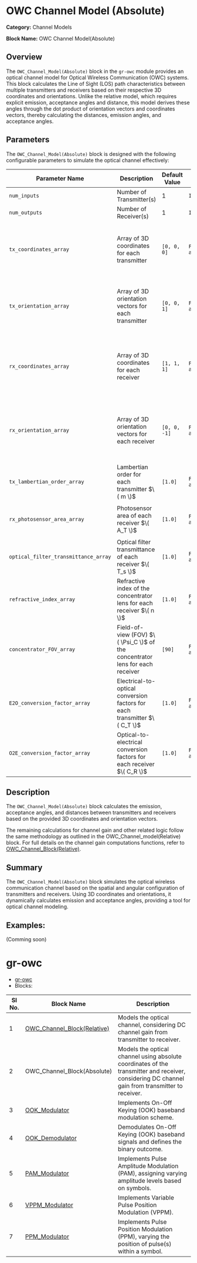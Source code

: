# OWC Channel Model (Absolute)

**Category:** Channel Models  

**Block Name:** OWC Channel Model(Absolute)

## Overview
The `OWC_Channel_Model(Absolute)` block in the `gr-owc` module provides an optical channel model for Optical Wireless Communication (OWC) systems. This block calculates the Line of Sight (LOS) path characteristics between multiple transmitters and receivers based on their respective 3D coordinates and orientations. Unlike the relative model, which requires explicit emission, acceptance angles and distance, this model derives these angles through the dot product of orientation vectors and coordinates vectors, thereby calculating the distances, emission angles, and acceptance angles.

## Parameters

The `OWC_Channel_Model(Absolute)` block is designed with the following configurable parameters to simulate the optical channel effectively:

| Parameter Name               | Description                                                                                     | Default Value  | Data Type        | Example Input                      |
|------------------------------|-------------------------------------------------------------------------------------------------|----------------------|------------------|-------------------------------------|
| `num_inputs`                 | Number of Transmitter(s)                                                                        | 1                   | `Integer`        | `2`                                 |
| `num_outputs`                | Number of Receiver(s)                                                                           | 1                   | `Integer`        | `3`                                 |
| `tx_coordinates_array`       | Array of 3D coordinates for each transmitter                                                    | `[0, 0, 0]`           | `Float array/vector` | For Tx₁(x₁, y₁, z₁) and Tx₂(x₂, y₂, z₂):   <br> `[x₁, y₁, z₁, x₂, y₂, z₂]` |
| `tx_orientation_array`       | Array of 3D orientation vectors for each transmitter                                            | `[0, 0, 1]`           | `Float array/vector` | For Tx₁(x₁, y₁, z₁) and Tx₂(x₂, y₂, z₂): <br> `[x₁, y₁, z₁, x₂, y₂, z₂]` |
| `rx_coordinates_array`       | Array of 3D coordinates for each receiver                                                       | `[1, 1, 1]`           | `Float array/vector` | For Rx₁(x₁, y₁, z₁) and Rx₂(x₂, y₂, z₂): <br>`[x₁, y₁, z₁, x₂, y₂, z₂]` |
| `rx_orientation_array`       | Array of 3D orientation vectors for each receiver                                               | `[0, 0, -1]`          | `Float array/vector` | For Rx₁(x₁, y₁, z₁) and Rx₂(x₂, y₂, z₂): <br>`[x₁, y₁, z₁, x₂, y₂, z₂]` |
| `tx_lambertian_order_array`  | Lambertian order for each transmitter $\( m \)$                                                          | `[1.0]`               | `Float array/vector` | For Tx₁ = 1.0 & Tx₂ = 2.0 : <br> `[1.0, 2.0]`                |
| `rx_photosensor_area_array`  | Photosensor area of each receiver $\( A_T \)$                                                              | `[1.0]`               | `Float array/vector` | For Rx₁ = 0.5, Rx₂ = 1.0: <br> `[0.5, 1.0]`|
| `optical_filter_transmittance_array` | Optical filter transmittance of each receiver $\( T_s \)$                                        | `[1.0]`               | `Float array/vector` | For Rx₁ = 1.0, Rx₂ = 1.5: <br> `[1.0, 1.5]` |
| `refractive_index_array`     | Refractive index of the concentrator lens for each receiver $\( n \)$                                    | `[1.0]`               | `Float array/vector` | For Rx₁ = 1.0, Rx₂ = 1.5: <br> `[1.0, 1.5]` |
| `concentrator_FOV_array`     | Field-of-view (FOV) $\( \Psi_C \)$ of the concentrator lens for each receiver                                 | `[90]`                | `Float array/vector` | For $\ \Psi_{C1} = 60, \Psi_{C2} = 45 \$: `[60, 45]`  |
| `E2O_conversion_factor_array` | Electrical-to-optical conversion factors for each transmitter $\( C_T \)$                               | `[1.0]`               | `Float array/vector` | For Tx₁ = 1.0 & Tx₂ = 2.0 : <br> `[1.0, 2.0]`  |
| `O2E_conversion_factor_array` | Optical-to-electrical conversion factors for each receiver $\( C_R \)$                                    | `[1.0]`               | `Float array/vector` | For Rx₁ = 1.0, Rx₂ = 1.5: <br> `[1.0, 1.5]`  |


## Description

The `OWC_Channel_Model(Absolute)` block calculates the emission, acceptance angles, and distances between transmitters and receivers based on the provided 3D coordinates and orientation vectors. 

The remaining calculations for channel gain and other related logic follow the same methodology as outlined in the OWC_Channel_model(Relative) block. For full details on the channel gain computations functions, refer to [OWC_Channel_Block(Relative)](https://github.com/UCaNLabUMB/gr-owc/blob/main/docs/gr-owc%3A%20Documentation/Blocks/OWC_Channel_Model(Relative).md).

## Summary
The `OWC_Channel_Model(Absolute)` block simulates the optical wireless communication channel based on the spatial and angular configuration of transmitters and receivers. Using 3D coordinates and orientations, it dynamically calculates emission and acceptance angles, providing a tool for optical channel modeling.

## Examples:
(Comming soon)

# gr-owc
* [gr-owc](https://github.com/UCaNLabUMB/gr-owc/tree/main)
*  Blocks:
  
| Sl No. | Block Name                    | Description                                                                                               |
|--------|--------------------------------|-----------------------------------------------------------------------------------------------------------|
| 1      | [OWC_Channel_Block(Relative)](https://github.com/UCaNLabUMB/gr-owc/blob/main/docs/gr-owc%3A%20Documentation/Blocks/OWC_Channel_Model(Relative).md)    | Models the optical channel, considering DC channel gain from transmitter to receiver.                     |
| 2      | OWC_Channel_Block(Absolute)   | Models the optical channel using absolute coordinates of the transmitter and receiver, considering DC channel gain from transmitter to receiver. |
| 3      | [OOK_Modulator](https://github.com/UCaNLabUMB/gr-owc/blob/main/docs/gr-owc%3A%20Documentation/Blocks/OOK_Modulator.md)                  | Implements On-Off Keying (OOK) baseband modulation scheme.                                                |
| 4      | [OOK_Demodulator](https://github.com/UCaNLabUMB/gr-owc/blob/main/docs/gr-owc%3A%20Documentation/Blocks/OOK_Demodulator.md)                | Demodulates On-Off Keying (OOK) baseband signals and defines the binary outcome.                          |
| 5      | [PAM_Modulator](https://github.com/UCaNLabUMB/gr-owc/blob/main/docs/gr-owc%3A%20Documentation/Blocks/PAM_Modulator.md)                | Implements Pulse Amplitude Modulation (PAM), assigning varying amplitude levels based on symbols.           |
| 6      | [VPPM_Modulator](https://github.com/UCaNLabUMB/gr-owc/blob/main/docs/gr-owc%3A%20Documentation/Blocks/VPPM_Modulator.md)                | Implements Variable Pulse Position Modulation (VPPM).                          |
| 7      | [PPM_Modulator](https://github.com/UCaNLabUMB/gr-owc/blob/main/docs/gr-owc%3A%20Documentation/Blocks/PPM_Modulator.md)                | Implements Pulse Position Modulation (PPM), varying the position of pulse(s) within a symbol.                          |
